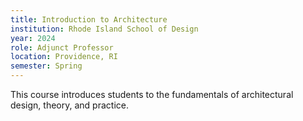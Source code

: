 ```yaml
---
title: Introduction to Architecture
institution: Rhode Island School of Design
year: 2024
role: Adjunct Professor
location: Providence, RI
semester: Spring
---
```


This course introduces students to the fundamentals of architectural design, theory, and practice.

